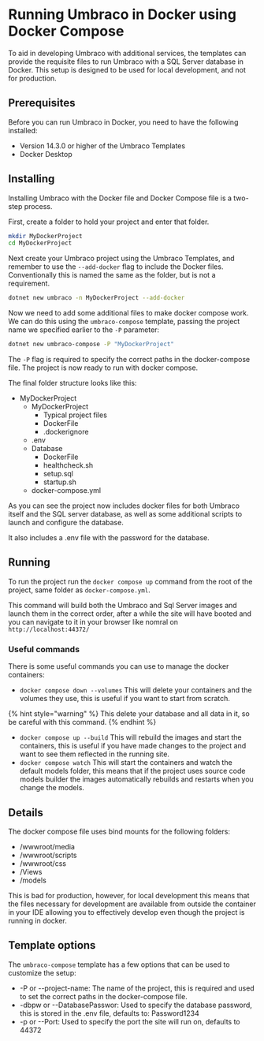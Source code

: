 ﻿---
description: "Running Umbraco on docker locally using docker compose"
---

# Running Umbraco in Docker using Docker Compose

To aid in developing Umbraco with additional services, the templates can provide the requisite files to run Umbraco with a SQL Server database in Docker.
This setup is designed to be used for local development, and not for production.

## Prerequisites

Before you can run Umbraco in Docker, you need to have the following installed:
* Version 14.3.0 or higher of the Umbraco Templates
* Docker Desktop

## Installing

Installing Umbraco with the Docker file and Docker Compose file is a two-step process.

First, create a folder to hold your project and enter that folder.

```bash
mkdir MyDockerProject
cd MyDockerProject
```
Next create your Umbraco project using the Umbraco Templates, and remember to use the `--add-docker` flag to include the Docker files.
Conventionally this is named the same as the folder, but is not a requirement.

```bash
dotnet new umbraco -n MyDockerProject --add-docker
```

Now we need to add some additional files to make docker compose work. We can do this using the `umbraco-compose` template, passing the project name we specified earlier to the `-P` parameter:

```bash
dotnet new umbraco-compose -P "MyDockerProject"
```

The `-P` flag is required to specify the correct paths in the docker-compose file. The project is now ready to run with docker compose.

The final folder structure looks like this:

* MyDockerProject
  * MyDockerProject
    * Typical project files
    * DockerFile
    * .dockerignore
  * .env
  * Database
    * DockerFile
    * healthcheck.sh
    * setup.sql
    * startup.sh
  * docker-compose.yml

As you can see the project now includes docker files for both Umbraco itself and the SQL server database, as well as some additional scripts to launch and configure the database.

It also includes a .env file with the password for the database.

## Running

To run the project run the `docker compose up` command from the root of the project, same folder as `docker-compose.yml`.

This command will build both the Umbraco and Sql Server images and launch them in the correct order, after a while the site will have booted and you can navigate to it in your browser like nomral on `http://localhost:44372/`

### Useful commands

There is some useful commands you can use to manage the docker containers:

* `docker compose down --volumes` This will delete your containers and the volumes they use, this is useful if you want to start from scratch.

{% hint style="warning" %}
This delete your database and all data in it, so be careful with this command.
{% endhint %}

* `docker compose up --build` This will rebuild the images and start the containers, this is useful if you have made changes to the project and want to see them reflected in the running site.
* `docker compose watch` This will start the containers and watch the default models folder, this means that if the project uses source code models builder the images automatically rebuilds and restarts when you change the models.

## Details

The docker compose file uses bind mounts for the following folders:

* /wwwroot/media
* /wwwroot/scripts
* /wwwroot/css
* /Views
* /models

This is bad for production, however, for local development this means that the files necessary for development are available from outside the container in your IDE allowing you to effectively develop even though the project is running in docker.

## Template options

The `umbraco-compose` template has a few options that can be used to customize the setup:

* -P or --project-name: The name of the project, this is required and used to set the correct paths in the docker-compose file.
* -dbpw or --DatabasePasswor: Used to specify the database password, this is stored in the .env file, defaults to: Password1234
* -p or --Port: Used to specify the port the site will run on, defaults to 44372
